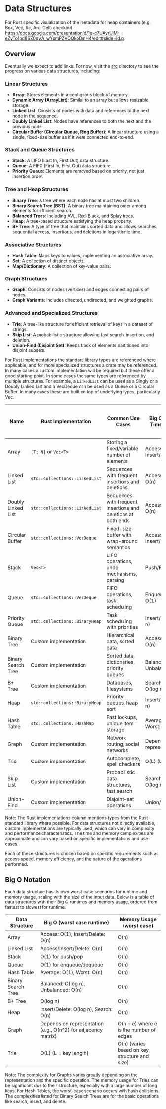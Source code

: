 # Data Structures

For Rust specific visualization of the metadata for heap containers (e.g. Box, Vec, Rc, Arc, Cell) checkout  https://docs.google.com/presentation/d/1q-c7UAyrUlM-eZyTo1pd8SZ0qwA_wYxmPZVOQkoDmH4/edit#slide=id.p

## Overview

Eventually we expect to add links. For now, visit the [src](src/data_structures/) directory to see the progress on various data structures, including:

### Linear Structures
- **Array**: Stores elements in a contiguous block of memory.
- **Dynamic Array (ArrayList)**: Similar to an array but allows resizable storage.
- **Linked List**: Consists of nodes with data and references to the next node in the sequence.
- **Doubly Linked List**: Nodes have references to both the next and the previous node.
- **Circular Buffer (Circular Queue, Ring Buffer)**: A linear structure using a single, fixed-size buffer as if it were connected end-to-end.

### Stack and Queue Structures
- **Stack**: A LIFO (Last In, First Out) data structure.
- **Queue**: A FIFO (First In, First Out) data structure.
- **Priority Queue**: Elements are removed based on priority, not just insertion order.

### Tree and Heap Structures
- **Binary Tree**: A tree where each node has at most two children.
- **Binary Search Tree (BST)**: A binary tree maintaining order among elements for efficient search.
- **Balanced Trees**: Including AVL, Red-Black, and Splay trees.
- **Heap**: A tree-based structure satisfying the heap property.
- **B+ Tree**: A type of tree that maintains sorted data and allows searches, sequential access, insertions, and deletions in logarithmic time.

### Associative Structures
- **Hash Table**: Maps keys to values, implementing an associative array.
- **Set**: A collection of distinct objects.
- **Map/Dictionary**: A collection of key-value pairs.

### Graph Structures
- **Graph**: Consists of nodes (vertices) and edges connecting pairs of nodes.
- **Graph Variants**: Includes directed, undirected, and weighted graphs.

### Advanced and Specialized Structures
- **Trie**: A tree-like structure for efficient retrieval of keys in a dataset of strings.
- **Skip List**: A probabilistic structure allowing fast search, insertion, and deletion.
- **Union-Find (Disjoint Set)**: Keeps track of elements partitioned into disjoint subsets.

For Rust implementations the standard library types are referenced where applicable, and for more specialized structures a crate may be referenced. In many cases a custom implementation will be required but these offer a good starting point. In some cases the same types are referenced by multiple structures. For example, a `LinkedList` can be used as a Singly or a Doubly Linked List and a VecDeque can be used as a Queue or a Circular Buffer. In many cases these are built on top of underlying types, particularly Vec.

| Name                    | Rust Implementation           | Common Use Cases                         | Big O Worst Case Time Complexity | Big O Worst Case Memory Complexity |
|-------------------------|-------------------------------|------------------------------------------|----------------------------------|------------------------------------|
| Array                   | `[T; N]` or `Vec<T>`          | Storing a fixed/variable number of elements | Access: O(1), Insert/Delete: O(n) | O(n) |
| Linked List             | `std::collections::LinkedList` | Sequences with frequent insertions and deletions | Access/Insert/Delete: O(n)       | O(n) |
| Doubly Linked List      | `std::collections::LinkedList` | Sequences with frequent insertions and deletions at both ends | Access/Insert/Delete: O(n)       | O(n) |
| Circular Buffer         | `std::collections::VecDeque`  | Fixed-size buffer with wrap-around semantics | Access: O(1), Insert/Delete: O(1) | O(n) |
| Stack                   | `Vec<T>`                      | LIFO operations, undo mechanisms, parsing | Push/Pop: O(1)                    | O(n) |
| Queue                   | `std::collections::VecDeque`  | FIFO operations, task scheduling         | Enqueue/Dequeue: O(1)             | O(n) |
| Priority Queue          | `std::collections::BinaryHeap` | Task scheduling with priorities           | Insert/Delete: O(log n)           | O(n) |
| Binary Tree             | Custom implementation         | Hierarchical data, sorted data            | Access/Insert/Delete: O(n)        | O(n) |
| Binary Search Tree      | Custom implementation         | Sorted data, dictionaries, priority queues | Balanced: O(log n), Unbalanced: O(n) | O(n) |
| B+ Tree                 | Custom implementation         | Databases, filesystems                     | Search/Insert/Delete: O(log n)    | O(n) |
| Heap                    | `std::collections::BinaryHeap` | Priority queues, heap sort                | Insert/Delete: O(log n)           | O(n) |
| Hash Table              | `std::collections::HashMap`   | Fast lookups, unique item storage         | Average: O(1), Worst: O(n)        | O(n) |
| Graph                   | Custom implementation         | Network routing, social networks          | Depends on representation         | O(n + e) |
| Trie                    | Custom implementation         | Autocomplete, spell checkers              | O(L) (L = key length)             | O(n) |
| Skip List               | Custom implementation         | Probabilistic data structures, fast search | Search/Insert/Delete: O(log n)    | O(n log n) |
| Union-Find              | Custom implementation         | Disjoint-set operations                    | Union/Find: O(log n)              | O(n) |

Note: The Rust implementations column mentions types from the Rust standard library where possible. For data structures not directly available, custom implementations are typically used, which can vary in complexity and performance characteristics. The time and memory complexities are approximate and can vary based on specific implementations and use cases.

Each of these structures is chosen based on specific requirements such as access speed, memory efficiency, and the nature of the operations performed.

## Big O Notation

Each data structure has its own worst-case scenarios for runtime and memory usage, scaling with the size of the input data. Below is a table of data structures with their Big O runtimes and memory usage, ordered from fastest to slowest for runtime.

| Data Structure        | Big O (worst case runtime) | Memory Usage (worst case) |
|-----------------------|----------------------------|---------------------------|
| Array                 | Access: O(1), Insert/Delete: O(n) | O(n)                    |
| Linked List           | Access/Insert/Delete: O(n) | O(n)                    |
| Stack                 | O(1) for push/pop         | O(n)                    |
| Queue                 | O(1) for enqueue/dequeue  | O(n)                    |
| Hash Table            | Average: O(1), Worst: O(n) | O(n)                   |
| Binary Search Tree    | Balanced: O(log n), Unbalanced: O(n) | O(n)           |
| B+ Tree               | O(log n)                  | O(n)                    |
| Heap                  | Insert/Delete: O(log n), Search: O(n) | O(n)           |
| Graph                 | Depends on representation (e.g., O(n^2) for adjacency matrix) | O(n + e) where e is the number of edges |
| Trie                  | O(L) (L = key length)     | O(n) (varies based on key structure and size) |

Note: The complexity for Graphs varies greatly depending on the representation and the specific operation. The memory usage for Tries can be significant due to their structure, especially with a large number of long keys. For Hash Tables, the worst-case scenario occurs with hash collisions. The complexities listed for Binary Search Trees are for the basic operations like search, insert, and delete.